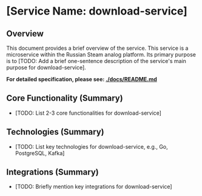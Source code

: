 # [Service Name: download-service]

## Overview

This document provides a brief overview of the service.
This service is a microservice within the Russian Steam analog platform. Its primary purpose is to [TODO: Add a brief one-sentence description of the service's main purpose for download-service].

**For detailed specification, please see: [./docs/README.md](./docs/README.md)**

## Core Functionality (Summary)

*   [TODO: List 2-3 core functionalities for download-service]

## Technologies (Summary)

*   [TODO: List key technologies for download-service, e.g., Go, PostgreSQL, Kafka]

## Integrations (Summary)

*   [TODO: Briefly mention key integrations for download-service]
